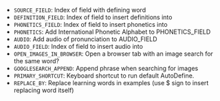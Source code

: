 * `SOURCE_FIELD`: Index of field with defining word
* `DEFINITION_FIELD`: Index of field to insert definitions into
* `PHONETICS_FIELD`: Index of field to insert phonetics into
* `PHONETICS`: Add International Phonetic Alphabet to PHONETICS_FIELD
* `AUDIO`: Add audio of pronunciation to AUDIO_FIELD
* `AUDIO_FIELD`: Index of field to insert audio into
* `OPEN_IMAGES_IN_BROWSER`: Open a browser tab with an image search for the same word?
* `GOOGLESEARCH_APPEND`: Append phrase when searching for images
* `PRIMARY_SHORTCUT`: Keyboard shortcut to run default AutoDefine.
* `REPLACE_BY`: Replace learning words in examples (use $ sign to insert replacing word itself)